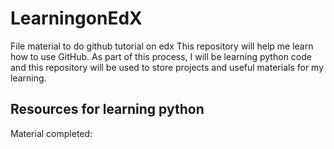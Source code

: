 # LearningonEdX
File material to do github tutorial on edx
This repository will help me learn how to use GitHub.
As part of this process, I will be learning python code and this repository will be used to store projects and useful materials for my learning.
## Resources for learning python
Material completed:
